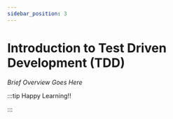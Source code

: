 ```yaml
---
sidebar_position: 3
---
```


# Introduction to Test Driven Development (TDD)

_Brief Overview Goes Here_

:::tip Happy Learning!!

<QuestButton text="Go To Quest" link="" />

:::
